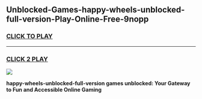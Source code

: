 
## Unblocked-Games-happy-wheels-unblocked-full-version-Play-Online-Free-9nopp
<h3>
<a href="https://premium76.site?title=happy-wheels-unblocked-full-version&ref=26A">CLICK TO PLAY</a></h3>
<hr>

<h3>
<a href="https://premium76.site?title=happy-wheels-unblocked-full-version&ref=26A">CLICK 2 PLAY</a>
  
</h3>

<a href="https://premium76.site?title=happy-wheels-unblocked-full-version&ref=26A"><img src="https://clearcache.store/games.png"></a>


**happy-wheels-unblocked-full-version games unblocked: Your Gateway to Fun and Accessible Online Gaming**
